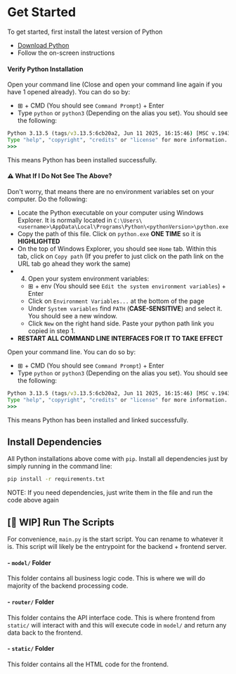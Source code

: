 # Get Started
To get started, first install the latest version of Python
- [Download Python](https://www.python.org/downloads/)
- Follow the on-screen instructions

#### Verify Python Installation
Open your command line (Close and open your command line again if you have 1 opened already). You can do so by:
- &#8862; + CMD (You should see `Command Prompt`) + Enter
- Type `python` or `python3` (Depending on the alias you set). You should see the following:
```cmd
Python 3.13.5 (tags/v3.13.5:6cb20a2, Jun 11 2025, 16:15:46) [MSC v.1943 64 bit (AMD64)] on win32
Type "help", "copyright", "credits" or "license" for more information.
>>>
```
This means Python has been installed successfully.
#### ⚠️ What If I Do Not See The Above?
Don't worry, that means there are no environment variables set on your computer. Do the following:
- Locate the Python executable on your computer using Windows Explorer. It is normally located in `C:\Users\<username>\AppData\Local\Programs\Python\<pythonVersion>\python.exe`
- Copy the path of this file. Click on `python.exe` **ONE TIME** so it is **HIGHLIGHTED**
- On the top of Windows Explorer, you should see `Home` tab. Within this tab, click on `Copy path` (If you prefer to just click on the path link on the URL tab go ahead they work the same)
- 4. Open your system environment variables:
  - &#8862; + env (You should see `Edit the system environment variables`) + Enter
  - Click on `Environment Variables...` at the bottom of the page
  - Under `System variables` find `PATH` (**CASE-SENSITIVE**) and select it. You should see a new window.
  - Click `New` on the right hand side. Paste your python path link you copied in step 1.
- **RESTART ALL COMMAND LINE INTERFACES FOR IT TO TAKE EFFECT**

Open your command line. You can do so by:
- &#8862; + CMD (You should see `Command Prompt`) + Enter
- Type `python` or `python3` (Depending on the alias you set). You should see the following:
```cmd
Python 3.13.5 (tags/v3.13.5:6cb20a2, Jun 11 2025, 16:15:46) [MSC v.1943 64 bit (AMD64)] on win32
Type "help", "copyright", "credits" or "license" for more information.
>>>
```
This means Python has been installed and linked successfully.

## Install Dependencies
All Python installations above come with `pip`. Install all dependencies just by simply running in the command line:
```cmd
pip install -r requirements.txt
```
NOTE: If you need dependencies, just write them in the file and run the code above again

## [🚧 WIP] Run The Scripts
For convenience, `main.py` is the start script. You can rename to whatever it is. This script will likely be the entrypoint for the backend + frontend server.

#### - `model/` Folder
This folder contains all business logic code. This is where we will do majority of the backend processing code.

#### - `router/` Folder
This folder contains the API interface code. This is where frontend from `static/` will interact with and this will execute code in `model/` and return any data back to the frontend.

#### - `static/` Folder
This folder contains all the HTML code for the frontend.